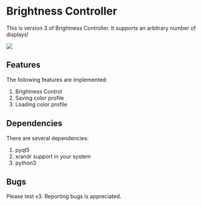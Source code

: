 # Brightness Controller

This is version 3 of Brightness Controller. It supports an arbitrary number of displays!

![](img/BrightnessController.gif)

## Features

The following features are implemented:

1. Brightness Control
1. Saving color profile
1. Loading color profile


## Dependencies
There are several dependencies:

1. pyqt5
2. xrandr support in your system
3. python3

## Bugs

Please test v3. Reporting bugs is appreciated.


